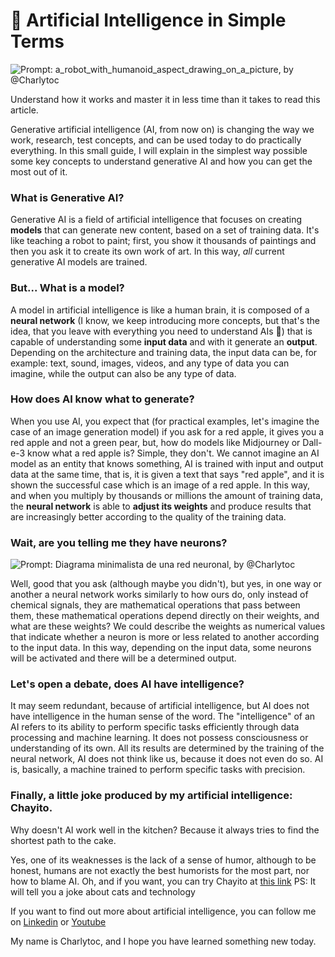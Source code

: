 # 🤖 Artificial Intelligence in Simple Terms
![Prompt: a_robot_with_humanoid_aspect_drawing_on_a_picture, by @Charlytoc](https://storage.googleapis.com/rigobot-storage-bucket/images/charlytoc_a_robot_with_humanoid_aspect_drawing_on_a_picture_286bf920-6d07-4e21-be6f-b637fda1d766.webp)



Understand how it works and master it in less time than it takes to read this article.

Generative artificial intelligence (AI, from now on) is changing the way we work, research, test concepts, and can be used today to do practically everything. In this small guide, I will explain in the simplest way possible some key concepts to understand generative AI and how you can get the most out of it.

### What is Generative AI?
Generative AI is a field of artificial intelligence that focuses on creating **models** that can generate new content, based on a set of training data. It's like teaching a robot to paint; first, you show it thousands of paintings and then you ask it to create its own work of art. In this way, *all* current generative AI models are trained.

### But... What is a model?
A model in artificial intelligence is like a human brain, it is composed of a **neural network** (I know, we keep introducing more concepts, but that's the idea, that you leave with everything you need to understand AIs 🤖) that is capable of understanding some **input data** and with it generate an **output**. Depending on the architecture and training data, the input data can be, for example: text, sound, images, videos, and any type of data you can imagine, while the output can also be any type of data.

### How does AI know what to generate?
When you use AI, you expect that (for practical examples, let's imagine the case of an image generation model) if you ask for a red apple, it gives you a red apple and not a green pear, but, how do models like Midjourney or Dall-e-3 know what a red apple is? Simple, they don't. We cannot imagine an AI model as an entity that knows something, AI is trained with input and output data at the same time, that is, it is given a text that says "red apple", and it is shown the successful case which is an image of a red apple. In this way, and when you multiply by thousands or millions the amount of training data, the **neural network** is able to **adjust its weights** and produce results that are increasingly better according to the quality of the training data.

### Wait, are you telling me they have neurons?
![Prompt: Diagrama minimalista de una red neuronal, by @Charlytoc](https://storage.cloud.google.com/rigobot-storage-bucket/images/charlytoc_neural_network_diagram_minimalistic_but_inderstandabl_271da4a6-49aa-4ef9-9efa-4ab14c703f48.webp?authuser=1)


Well, good that you ask (although maybe you didn't), but yes, in one way or another a neural network works similarly to how ours do, only instead of chemical signals, they are mathematical operations that pass between them, these mathematical operations depend directly on their weights, and what are these weights? We could describe the weights as numerical values that indicate whether a neuron is more or less related to another according to the input data. In this way, depending on the input data, some neurons will be activated and there will be a determined output.

### Let's open a debate, does AI have intelligence?
It may seem redundant, because of artificial intelligence, but AI does not have intelligence in the human sense of the word. The "intelligence" of an AI refers to its ability to perform specific tasks efficiently through data processing and machine learning. It does not possess consciousness or understanding of its own. All its results are determined by the training of the neural network, AI does not think like us, because it does not even do so. AI is, basically, a machine trained to perform specific tasks with precision.

### Finally, a little joke produced by my artificial intelligence: Chayito.
Why doesn't AI work well in the kitchen? Because it always tries to find the shortest path to the cake.

Yes, one of its weaknesses is the lack of a sense of humor, although to be honest, humans are not exactly the best humorists for the most part, nor how to blame AI.
Oh, and if you want, you can try Chayito at [this link](https://chat.4geeks.com/?token=b0c95af8c42c43156a941ec722680e8158113ee0&purpose=29&defaultPrompt=Tell+me+a+joke+about+cats+and+technology&action=generate) PS: It will tell you a joke about cats and technology

If you want to find out more about artificial intelligence, you can follow me on [Linkedin](https://www.linkedin.com/in/charlytoc/) or [Youtube](https://www.youtube.com/@charlytoc132)

My name is Charlytoc, and I hope you have learned something new today.
